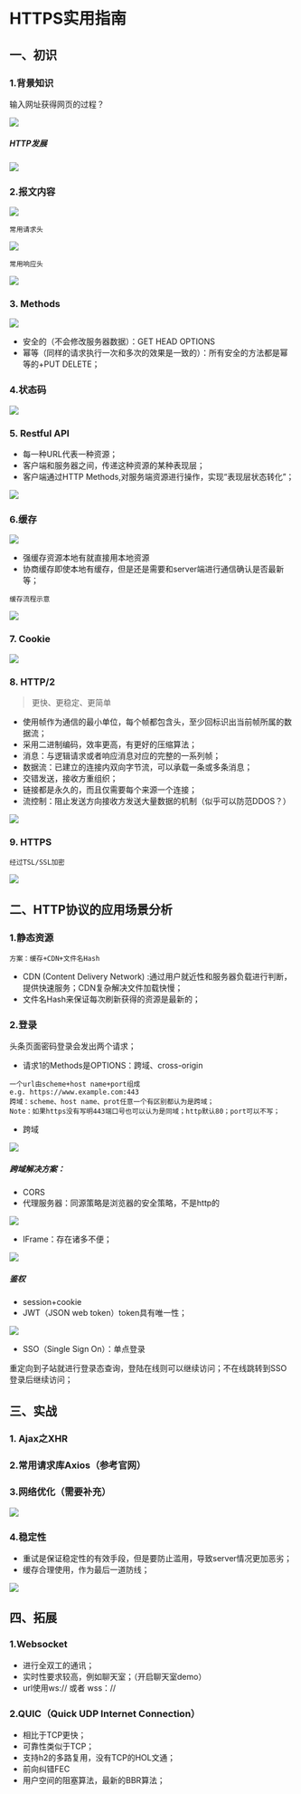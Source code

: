 # HTTPS实用指南

## 一、初识

### 1.背景知识

输入网址获得网页的过程？

![](https://s3.bmp.ovh/imgs/2023/02/03/f6ce5b862569e192.jpg)

##### HTTP发展

![](https://s3.bmp.ovh/imgs/2023/02/03/bd303c5375ece729.jpg)

### 2.报文内容

![](https://s3.bmp.ovh/imgs/2023/02/03/eb7f13f8f1a5596c.jpg)

```
常用请求头
```

![](https://s3.bmp.ovh/imgs/2023/02/03/1848c837bc2cf08d.jpg)

```
常用响应头
```

![](https://s3.bmp.ovh/imgs/2023/02/03/08fd49af7f73a5af.jpg)

### 3. Methods

![](https://s3.bmp.ovh/imgs/2023/02/03/83884b861c15d41f.jpg)

- 安全的（不会修改服务器数据）：GET HEAD OPTIONS
- 幂等（同样的请求执行一次和多次的效果是一致的）：所有安全的方法都是幂等的+PUT DELETE；

### 4.状态码

![](https://s3.bmp.ovh/imgs/2023/02/03/86f6032a7181310d.jpg)

### 5. Restful API

- 每一种URL代表一种资源；
- 客户端和服务器之间，传递这种资源的某种表现层；
- 客户端通过HTTP Methods,对服务端资源进行操作，实现“表现层状态转化”；

![](https://s3.bmp.ovh/imgs/2023/02/03/377079155bbec1bc.jpg)

### 6.缓存

![](https://s3.bmp.ovh/imgs/2023/02/03/65a645bc76884d65.jpg)

- 强缓存资源本地有就直接用本地资源
- 协商缓存即使本地有缓存，但是还是需要和server端进行通信确认是否最新等；

```
缓存流程示意
```

![](https://s3.bmp.ovh/imgs/2023/02/03/1bd6b0f0379d4254.jpg)

### 7. Cookie

![](https://s3.bmp.ovh/imgs/2023/02/03/f2c87718dc00674c.jpg)

### 8. HTTP/2

> 更快、更稳定、更简单

- 使用帧作为通信的最小单位，每个帧都包含头，至少回标识出当前帧所属的数据流；
- 采用二进制编码，效率更高，有更好的压缩算法；
- 消息：与逻辑请求或者响应消息对应的完整的一系列帧；
- 数据流：已建立的连接内双向字节流，可以承载一条或多条消息；
- 交错发送，接收方重组织；
- 链接都是永久的，而且仅需要每个来源一个连接；
- 流控制：阻止发送方向接收方发送大量数据的机制（似乎可以防范DDOS？）

![](https://s3.bmp.ovh/imgs/2023/02/03/e85b4b47fe56a57a.jpg)

### 9.  HTTPS

```
经过TSL/SSL加密
```

![](https://s3.bmp.ovh/imgs/2023/02/03/d6e3190e2ebe64b2.jpg)

## 二、HTTP协议的应用场景分析

### 1.静态资源

```
方案：缓存+CDN+文件名Hash
```

- CDN (Content Delivery Network) :通过用户就近性和服务器负载进行判断，提供快速服务；CDN复杂解决文件加载快慢；
- 文件名Hash来保证每次刷新获得的资源是最新的；

### 2.登录

头条页面密码登录会发出两个请求；

- 请求1的Methods是OPTIONS：跨域、cross-origin

```
一个url由scheme+host name+port组成
e.g. https://www.example.com:443
跨域：scheme、host name、prot任意一个有区别都认为是跨域；
Note：如果https没有写明443端口号也可以认为是同域；http默认80；port可以不写；
```

- 跨域

![](https://pic.imgdb.cn/item/63dc762107d5ca72062d5196.jpg)

##### 跨域解决方案：

- CORS
- 代理服务器：同源策略是浏览器的安全策略，不是http的

![](https://s3.bmp.ovh/imgs/2023/02/03/2ed3f548ffca14ab.jpg)

- IFrame：存在诸多不便；

![](https://pic.imgdb.cn/item/63dc76b007d5ca72062e430c.jpg)

##### 鉴权

- session+cookie
- JWT（JSON web token）token具有唯一性；

![](https://pic.imgdb.cn/item/63dc76fe07d5ca72062e9fdb.jpg)

- SSO（Single Sign On）：单点登录

重定向到子站就进行登录态查询，登陆在线则可以继续访问；不在线跳转到SSO登录后继续访问；

## 三、实战

### 1. Ajax之XHR

### 2.常用请求库Axios（参考官网）

### 3.网络优化（需要补充）

![](https://pic.imgdb.cn/item/63dc79d407d5ca7206341e84.jpg)

### 4.稳定性

- 重试是保证稳定性的有效手段，但是要防止滥用，导致server情况更加恶劣；
- 缓存合理使用，作为最后一道防线；

![](https://pic.imgdb.cn/item/63dc7a1507d5ca7206351481.jpg)

## 四、拓展

### 1.Websocket

- 进行全双工的通讯；
- 实时性要求较高，例如聊天室；（开启聊天室demo）
- url使用ws:// 或者 wss：//

### 2.QUIC（Quick UDP Internet Connection）

- 相比于TCP更快；
- 可靠性类似于TCP；
- 支持h2的多路复用，没有TCP的HOL文通；
- 前向纠错FEC
- 用户空间的阻塞算法，最新的BBR算法；







